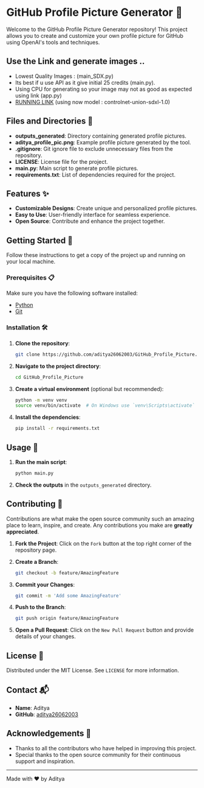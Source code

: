 # GitHub Profile Picture Generator 🎨

Welcome to the GitHub Profile Picture Generator repository! This project allows you to create and customize your own profile picture for GitHub using OpenAI's tools and techniques.

## Use the Link and generate images ..
- Lowest Quality Images : (main_SDX.py)
- Its best if u use API as it give initial 25 credits (main.py).
- Using CPU for generating so your image may not as good as expected using link (app.py)
- [RUNNING LINK](https://huggingface.co/spaces/adi2606/Profile_Pic_Generator) (using now model : controlnet-union-sdxl-1.0)

## Files and Directories 📁

- **outputs_generated**: Directory containing generated profile pictures.
- **aditya_profile_pic.png**: Example profile picture generated by the tool.
- **.gitignore**: Git ignore file to exclude unnecessary files from the repository.
- **LICENSE**: License file for the project.
- **main.py**: Main script to generate profile pictures.
- **requirements.txt**: List of dependencies required for the project.

## Features ✨

- **Customizable Designs**: Create unique and personalized profile pictures.
- **Easy to Use**: User-friendly interface for seamless experience.
- **Open Source**: Contribute and enhance the project together.

## Getting Started 🚀

Follow these instructions to get a copy of the project up and running on your local machine.

### Prerequisites 📋

Make sure you have the following software installed:

- [Python](https://www.python.org/)
- [Git](https://git-scm.com/)

### Installation 🛠️

1. **Clone the repository**:
   ```bash
   git clone https://github.com/aditya26062003/GitHub_Profile_Picture.git
   ```
2. **Navigate to the project directory**:
   ```bash
   cd GitHub_Profile_Picture
   ```
3. **Create a virtual environment** (optional but recommended):
   ```bash
   python -m venv venv
   source venv/bin/activate  # On Windows use `venv\Scripts\activate`
   ```
4. **Install the dependencies**:
   ```bash
   pip install -r requirements.txt
   ```

## Usage 🎨

1. **Run the main script**:
   ```bash
   python main.py
   ```
2. **Check the outputs** in the `outputs_generated` directory.

## Contributing 🤝

Contributions are what make the open source community such an amazing place to learn, inspire, and create. Any contributions you make are **greatly appreciated**.

1. **Fork the Project**:
   Click on the `Fork` button at the top right corner of the repository page.

2. **Create a Branch**:
   ```bash
   git checkout -b feature/AmazingFeature
   ```

3. **Commit your Changes**:
   ```bash
   git commit -m 'Add some AmazingFeature'
   ```

4. **Push to the Branch**:
   ```bash
   git push origin feature/AmazingFeature
   ```

5. **Open a Pull Request**:
   Click on the `New Pull Request` button and provide details of your changes.

## License 📄

Distributed under the MIT License. See `LICENSE` for more information.

## Contact 📬

- **Name**: Aditya
- **GitHub**: [aditya26062003](https://github.com/aditya26062003)

## Acknowledgements 🙌

- Thanks to all the contributors who have helped in improving this project.
- Special thanks to the open source community for their continuous support and inspiration.

---

Made with ❤️ by Aditya
